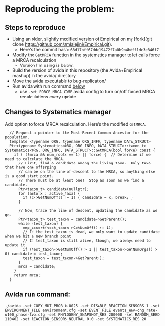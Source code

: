 # Reproducing the problem:

## Steps to reproduce

- Using an older, slightly modified version of Empirical on my [fork](git clone https://github.com/amlalejini/Empirical.git).
  - Here's the commit hash: `68d17bff67dde19472f7a0b9b4bdff1dc3e846f7`
- Modify the `GetMRCA` function in the systematics manager to let calls force a MRCA recalculation
  - Version I'm using is below.
- Build the version of avida in this repository (the Avida+Empirical mashup) in the avida/ directory
- Move the avida executable to bug-replication/
- Run avida with run command [below](#avida-run-command)
  - use `-set FORCE_MRCA_COMP` avida config to turn on/off forced MRCA recalculations every update

## Changes to Systematics manager

Add option to force MRCA recalculation. Here's the modified `GetMRCA`.

```
  // Request a pointer to the Most-Recent Common Ancestor for the population.
  template <typename ORG, typename ORG_INFO, typename DATA_STRUCT>
  Ptr<typename Systematics<ORG, ORG_INFO, DATA_STRUCT>::taxon_t> Systematics<ORG, ORG_INFO, DATA_STRUCT>::GetMRCA(bool force) const {
    if ( (!mrca && num_roots == 1) || force) {  // Determine if we need to calculate the MRCA.
      // First, find a candidate among the living taxa.  Only taxa that have one offsrping
      // can be on the line-of-descent to the MRCA, so anything else is a good start point.
      // There must be at least one!  Stop as soon as we find a candidate.
      Ptr<taxon_t> candidate(nullptr);
      for (auto x : active_taxa) {
        if (x->GetNumOff() != 1) { candidate = x; break; }
      }

      // Now, trace the line of descent, updating the candidate as we go.
      Ptr<taxon_t> test_taxon = candidate->GetParent();
      while (test_taxon) {
        emp_assert(test_taxon->GetNumOff() >= 1);
        // If the test_taxon is dead, we only want to update candidate when we hit a new branch point
        // If test_taxon is still alive, though, we always need to update it
        if (test_taxon->GetNumOff() > 1 || test_taxon->GetNumOrgs() > 0) candidate = test_taxon;
        test_taxon = test_taxon->GetParent();
      }
      mrca = candidate;
    }
    return mrca;
  }
```


## Avida run command:

```
./avida -set COPY_MUT_PROB 0.0025 -set DISABLE_REACTION_SENSORS 1 -set ENVIRONMENT_FILE environment.cfg -set EVENT_FILE events_env-chg_rate-u100_phase-two.cfg -set PHYLOGENY_SNAPSHOT_RES 200000 -set RANDOM_SEED 110462 -set REACTION_SENSORS_NEUTRAL 0.0 -set SYSTEMATICS_RES 20
```
